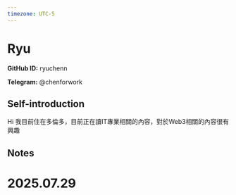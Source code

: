 ```yaml
---
timezone: UTC-5
---
```


# Ryu

**GitHub ID:** ryuchenn

**Telegram:** @chenforwork

## Self-introduction

Hi 我目前住在多倫多，目前正在讀IT專業相關的內容，對於Web3相關的內容很有興趣

## Notes

<!-- Content_START -->

# 2025.07.29


<!-- Content_END -->
